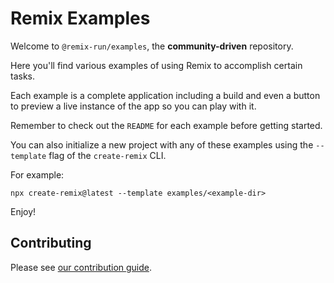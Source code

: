 # Remix Examples

Welcome to `@remix-run/examples`, the **community-driven** repository.

Here you'll find various examples of using Remix to accomplish certain tasks.

Each example is a complete application including a build and even a button to preview a live instance of the app so you can play with it.

Remember to check out the `README` for each example before getting started.

You can also initialize a new project with any of these examples using the `--template` flag of the `create-remix` CLI.

For example:

```
npx create-remix@latest --template examples/<example-dir>
```

Enjoy!

## Contributing

Please see [our contribution guide](CONTRIBUTING.md).
